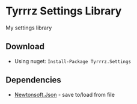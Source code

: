 # Tyrrrz Settings Library

My settings library

## Download

- Using nuget: `Install-Package Tyrrrz.Settings`

## Dependencies

- [Newtonsoft.Json](http://www.newtonsoft.com/json) - save to/load from file
